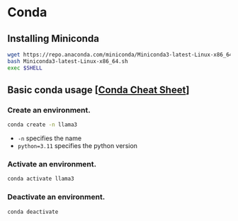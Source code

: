 # Conda

## Installing Miniconda

```sh
wget https://repo.anaconda.com/miniconda/Miniconda3-latest-Linux-x86_64.sh # or use mirrors
bash Miniconda3-latest-Linux-x86_64.sh
exec $SHELL
```

## Basic conda usage [[Conda Cheat Sheet](https://docs.conda.io/projects/conda/en/4.6.0/_downloads/52a95608c49671267e40c689e0bc00ca/conda-cheatsheet.pdf)]

### Create an environment.

```sh
conda create -n llama3
```

* `-n` specifies the name
* `python=3.11` specifies the python version


### Activate an environment.

```sh
conda activate llama3
```

### Deactivate an environment.

```sh
conda deactivate
```
